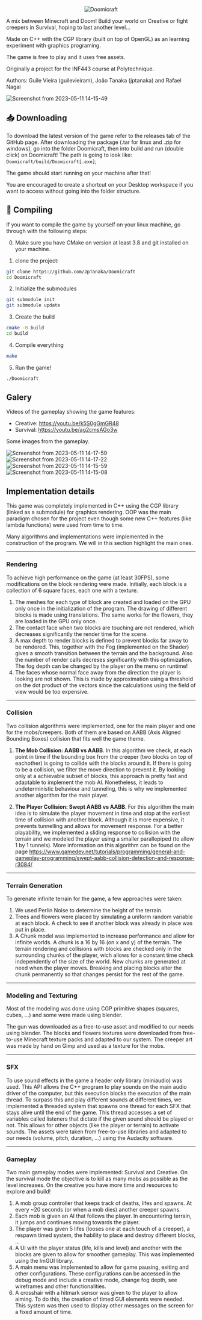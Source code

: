 <p align="center">
  <img src = "https://github.com/JpTanaka/Doomicraft/assets/77277361/cd095d24-18f5-407e-a63f-c64d45b7daff" alt="Doomicraft"/>
</p>

A mix between Minecraft and Doom! Build your world on Creative or fight creepers in Survival, hoping to last another level...

Made on C++ with the CGP library (built on top of OpenGL) as an learning experiment with graphics programing.

The game is free to play and it uses free assets. 

Originally a project for the INF443 course at Polytechnique.

Authors: Guile Vieira (guilevieiram), João Tanaka (jptanaka) and Rafael Nagai

![Screenshot from 2023-05-11 14-15-49](https://github.com/JpTanaka/Doomicraft/assets/77277361/ab4bd509-fe5d-4d7f-9649-c4f453abb4a7)


## 📥 Downloading
To download the latest version of the game refer to the releases tab of the GitHub page.
After downloading the package (.tar for linux and .zip for windows), go into the folder Doomicraft, then into build and run (double click) on Doomicraft!
The path is going to look like: `Doomicraft/build/Doomicraft[.exe]`;

The game should start running on your machine after that!

You are encouraged to create a shortcut on your Desktop workspace if you want to access without going into the folder structure.

## 💽 Compiling 
If you want to compile the game by yourself on your linux machine, go through with the following steps:

0. Make sure you have CMake on version at least 3.8 and git installed on your machine.

1. clone the project:
```bash
git clone https://github.com/JpTanaka/Doomicraft
cd Doomicraft
```

2. Initialize the submodules
```bash
git submodule init
git submodule update
```

3. Create the build
```bash
cmake -B build
cd build
```

4. Compile everything
```bash
make
```
5. Run the game!
```bash
./Doomicraft
```
## Galery

Videos of the gameplay showing the game features:
- Creative: https://youtu.be/k5S0gGmGR48
- Survival: https://youtu.be/ag2cmsAGo3w

Some images from the gameplay.

![Screenshot from 2023-05-11 14-17-59](https://github.com/JpTanaka/Doomicraft/assets/77277361/d011f25b-d809-4072-9ce3-e6980ecbaf67)
![Screenshot from 2023-05-11 14-17-22](https://github.com/JpTanaka/Doomicraft/assets/77277361/92623790-ffe8-4ff7-9a78-1fcec652c28a)
![Screenshot from 2023-05-11 14-15-59](https://github.com/JpTanaka/Doomicraft/assets/77277361/c4702868-4642-40cf-a299-f0b64388229c)
![Screenshot from 2023-05-11 14-15-08](https://github.com/JpTanaka/Doomicraft/assets/77277361/1e83807e-47f4-4f7f-8c61-33b6771f8a62)



## Implementation details

This game was completely implemented in C++ using the CGP library (linked as a submodule) for graphics rendering. OOP was the main paradigm chosen for the project even though some new C++ features (like lambda functions) were used from time to time.

Many algorithms and implementations were implemented in the construction of the program. We will in this section highlight the main ones.


--------------------------------------
### Rendering
To achieve high performance on the game (at least 30FPS), some modifications on the block rendering were made. Initially, each block is a collection of 6 square faces, each one with a texture.

1. The meshes for each type of block are created and loaded on the GPU only once in the initialization of the program. The drawing of different blocks is made using translations. The same works for the flowers, they are loaded in the GPU only once.
2. The contact face when two blocks are touching are not rendered, which decreases significantly the render time for the scene.
3. A max depth to render blocks is defined to prevent blocks far away to be rendered. This, together with the Fog (implemented on the Shader) gives a smooth transition between the terrain and the background. Also the number of render calls decreses significantly with this optimization. The fog depth can be changed by the player on the menu on runtime!
4. The faces whose normal face away from the direction the player is looking are not shown. This is made by approximation using a threshold on the dot product of the vectors since the calculations using the field of view would be too expensive.

--------------------------------------
### Collision
Two collision algorithms were implemented, one for the main player and one for the mobs/creepers. Both of them are based on AABB (Axis Aligned Bounding Boxes) collision that fits well the game theme.

1. **The Mob Collision: AABB vs AABB**. 
In this algorithm we check, at each point in time if the bounding box from the creeper (two blocks on top of eachother) is going to collide with the blocks around it. If there is going to be a collision, we filter the move direction to prevent it. By looking only at a achievable subset of blocks, this approach is pretty fast and adaptable to implement the mob AI. Nonetheless, it leads to undeterministic behaviour and tunneling, this is why we implemented another algorithm for the main player.

2. **The Player Collision: Swept AABB vs AABB**. 
For this algorithm the main idea is to simulate the player movement in time and stop at the earliest time of collision with another block. Although it is more expensive, it prevents tunnelling and allows for movement response. For a better playability, we implemented a sliding response to collision with the terrain and we modeled the player using a smaller parallepiped (to allow 1 by 1 tunnels). More information on this algorithm can be found on the page https://www.gamedev.net/tutorials/programming/general-and-gameplay-programming/swept-aabb-collision-detection-and-response-r3084/



--------------------------------------
### Terrain Generation
To gerenate infinite terrain for the game, a few approaches were taken:
1. We used Perlin Noise to determine the height of the terrain.
2. Trees and flowers were placed by simulating a uniform random variable at each block. A check to see if another block was already in place was put in place.
3. A Chunk model was implemented to increase performance and allow for infinite worlds. A chunk is a 16 by 16 (on x and y) of the terrain. The terrain rendering and collisions with blocks are checked only in the surrounding chunks of the player, wich allows for a constant time check independently of the size of the world. New chunks are generated at need when the player moves. Breaking and placing blocks alter the chunk permanently so that changes persist for the rest of the game.


--------------------------------------
### Modeling and Texturing
Most of the modeling was done using CGP primitive shapes (squares, cubes, ...) and some were made using blender. 

The gun was downloaded as a free-to-use asset and modified to our needs using blender. 
The blocks and flowers textures were downloaded from free-to-use Minecraft texture packs and adapted to our system.
The creeper art was made by hand on Gimp and used as a texture for the mobs.


--------------------------------------
### SFX
To use sound effects in the game a header only library (miniaudio) was used. This API allows the C++ program to play sounds on the main audio driver of the computer, but this execution blocks the execution of the main thread. To surpass this and play different sounds at different times, we implemented a threaded system that spawns one thread for each SFX that stays alive until the end of the game. This thread accesses a set of variables called listeners that dictate if the given sound should be played or not. This allows for other objects (like the player or terrain) to activate sounds. The assets were taken from free-to-use libraries and adapted to our needs (volume, pitch, duration, ...) using the Audacity software.


--------------------------------------
### Gameplay
Two main gameplay modes were implemented: Survival and Creative. On the survival mode the objective is to kill as many mobs as possible as the level increases. On the creative you have more time and resources to explore and build!

1. A mob group controller that keeps track of deaths, lifes and spawns. At every ~20 seconds (or when a mob dies) another creeper spawns.
2. Each mob is given an AI that follows the player. In encountering terrain, it jumps and continues moving towards the player.
3. The player was given 5 lifes (looses one at each touch of a creeper), a respawn timed system, the hability to place and destroy different blocks, ...
4. A UI with the player status (life, kills and level) and another with the blocks are given to allow for smoother gameplay. This was implemented using the ImGUI library. 
5. A main menu was implemented to allow for game pausing, exiting and other configurations. These configurations can be accessed in the debug mode and include a creative mode, change fog depth, see wireframes and other functionalities.
6. A crosshair with a hitmark sensor was given to the player to allow aiming. To do this, the creation of timed GUI elements were needed. This system was then used to display other messages on the screen for a fixed amount of time.
